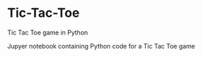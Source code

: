 # Tic-Tac-Toe
Tic Tac Toe game in Python

Jupyer notebook containing Python code for a Tic Tac Toe game
